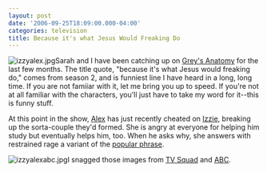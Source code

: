 ```yaml
---
layout: post
date: '2006-09-25T18:09:00.000-04:00'
categories: television
title: Because it's what Jesus Would Freaking Do
---
```


![izzyalex.jpg](izzyalex.jpg)Sarah and I have been catching up on [Grey's Anatomy](http://abc.go.com/primetime/greysanatomy/) for the last few months. The title quote, "because it's what Jesus would freaking do," comes from season 2, and is funniest line I have heard in a long, long time. If you are not famiiar with it, let me bring you up to speed. If you're not at all familiar with the characters, you'll just have to take my word for it--this is funny stuff.

At this point in the show, [Alex](http://www.imdb.com/name/nm0150362/) has just recently cheated on [Izzie](http://www.imdb.com/name/nm0001337/), breaking up the sorta-couple they'd formed. She is angry at everyone for helping him study but eventually helps him, too. When he asks why, she answers with restrained rage a variant of the [popular phrase](http://en.wikipedia.org/wiki/WWJD).



![izzyalexabc.jpg](izzyalexabc.jpg)I snagged those images from [TV Squad](http://www.tvsquad.com/bloggers/sarah-gilbert/) and [ABC](http://abc.go.com/primetime/greysanatomy/).